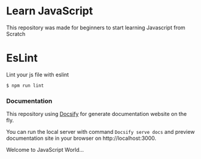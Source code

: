 # Learn JavaScript

This repository was made for beginners to start learning Javascript from Scratch

# EsLint

Lint your js file with eslint

```sh
$ npm run lint
```
### Documentation

This repository using [Docsify](https://docsify.js.org) for generate documentation website on the fly.

You can run the local server with command `Docsify serve docs` and preview documentation site in your browser on http://localhost:3000.

Welcome to JavaScript World...